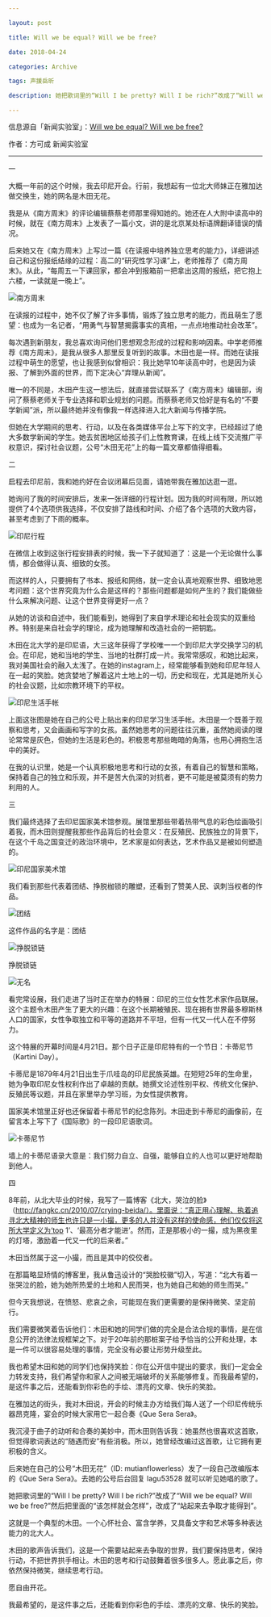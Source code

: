 ```yaml
---

layout: post

title: Will we be equal? Will we be free?

date: 2018-04-24

categories: Archive

tags: 声援岳昕

description: 她把歌词里的“Will I be pretty? Will I be rich?”改成了“Will we be equal? Will we be free?”然后把里面的“该怎样就会怎样”，改成了“站起来去争取才能得到”。

---
```


信息源自「新闻实验室」：[Will we be equal? Will we be free?](https://mp.weixin.qq.com/s/t-e29zpMgjQKmPsxcFmDnQ)

作者：方可成 新闻实验室

---
一

大概一年前的这个时候，我去印尼开会。行前，我想起有一位北大师妹正在雅加达做交换生，她的网名是木田无花。

我是从《南方周末》的评论编辑蔡蔡老师那里得知她的。她还在人大附中读高中的时候，就在《南方周末》上发表了一篇小文，讲的是北京某处标语牌翻译错误的情况。

后来她又在《南方周末》上写过一篇《在读报中培养独立思考的能力》，详细讲述自己和这份报纸结缘的过程：高二的“研究性学习课”上，老师推荐了《南方周末》。从此，“每周五一下课回家，都会冲到报箱前一把拿出这周的报纸，把它抱上六楼，一读就是一晚上”。

![南方周末](https://i.imgur.com/CUgFKDH.png)

在读报的过程中，她不仅了解了许多事情，锻炼了独立思考的能力，而且萌生了愿望：也成为一名记者，“用勇气与智慧揭露事实的真相，一点点地推动社会改革”。

每次遇到新朋友，我总喜欢询问他们思想观念形成的过程和影响因素。中学老师推荐《南方周末》，是我从很多人那里反复听到的故事。木田也是一样。而她在读报过程中萌生的愿望，也让我感到似曾相识：我比她早10年读高中时，也是因为读报、了解到外面的世界，而下定决心“弃理从新闻”。

唯一的不同是，木田产生这一想法后，就直接尝试联系了《南方周末》编辑部，询问了蔡蔡老师关于专业选择和职业规划的问题。而蔡蔡老师又恰好是有名的“不要学新闻”派，所以最终她并没有像我一样选择进入北大新闻与传播学院。

但她在大学期间的思考、行动，以及在各类媒体平台上写下的文字，已经超过了绝大多数学新闻的学生。她去贫困地区给孩子们上性教育课，在线上线下交流推广平权意识，探讨社会议题，公号“木田无花”上的每一篇文章都值得细看。

二

启程去印尼前，我和她约好在会议闭幕后见面，请她带我在雅加达逛一逛。

她询问了我的时间安排后，发来一张详细的行程计划。因为我的时间有限，所以她提供了4个选项供我选择，不仅安排了路线和时间、介绍了各个选项的大致内容，甚至考虑到了下雨的概率。

![印尼行程](https://i.imgur.com/DfZd0Xu.png)

在微信上收到这张行程安排表的时候，我一下子就知道了：这是一个无论做什么事情，都会做得认真、细致的女孩。

而这样的人，只要拥有了书本、报纸和网络，就一定会认真地观察世界、细致地思考问题：这个世界究竟为什么会是这样的？那些问题都是如何产生的？我们能做些什么来解决问题、让这个世界变得更好一点？

从她的访谈和自述中，我们能看到，她得到了来自学术理论和社会现实的双重给养。特别是来自社会学的理论，成为她理解和改造社会的一把钥匙。

木田在北大学的是印尼语，大三这年获得了学校唯一一个到印尼大学交换学习的机会。在印尼，她和当地的学生、当地的社群打成一片。我常常感叹，和她比起来，我对美国社会的融入太浅了。在她的instagram上，经常能够看到她和印尼年轻人在一起的笑脸。她贪婪地了解着这片土地上的一切，历史和现在，尤其是她所关心的社会议题，比如宗教环境下的平权。

![印尼生活手帐](https://i.imgur.com/zi2u1yp.png)

上面这张图是她在自己的公号上贴出来的印尼学习生活手帐。木田是一个既善于观察和思考，又会画画和写字的女孩。虽然她思考的问题往往沉重，虽然她阅读的理论常常是灰色，但她的生活是彩色的。积极思考那些晦暗的角落，也用心拥抱生活中的美好。

在我的认识里，她是一个认真积极地思考和行动的女孩，有着自己的智慧和策略，保持着自己的独立和乐观，并不是苦大仇深的对抗者，更不可能是被莫须有的势力利用的人。

三

我们最终选择了去印尼国家美术馆参观。展馆里那些带着热带气息的彩色绘画吸引着我，而木田则提醒我那些作品背后的社会意义：在反殖民、民族独立的背景下，在这个千岛之国变迁的政治环境中，艺术家是如何表达，艺术作品又是被如何塑造的。

![印尼国家美术馆](https://i.imgur.com/tDUSHUf.png)

我们看到那些代表着团结、挣脱枷锁的雕塑，还看到了赞美人民、讽刺当权者的作品。

![团结](https://i.imgur.com/qiGbMlM.png)

这件作品的名字是：团结

![挣脱锁链](https://i.imgur.com/zRlCTuP.png)

挣脱锁链

![无名](https://i.imgur.com/orC9QqZ.png)

看完常设展，我们走进了当时正在举办的特展：印尼的三位女性艺术家作品联展。这个主题令木田产生了更大的兴趣：在这个长期被殖民、现在拥有世界最多穆斯林人口的国家，女性争取独立和平等的道路并不平坦，但有一代又一代人在不停努力。

这个特展的开幕时间是4月21日。那个日子正是印尼特有的一个节日：卡蒂尼节（Kartini Day）。

卡蒂尼是1879年4月21日出生于爪哇岛的印尼民族英雄。在短短25年的生命里，她为争取印尼女性权利作出了卓越的贡献。她撰文论述性别平权、传统文化保护、反殖民等议题，并且在家里举办学习班，为女性提供教育。

国家美术馆里正好也还保留着卡蒂尼节的纪念陈列。木田走到卡蒂尼的画像前，在留言本上写下了《国际歌》的一段印尼语歌词。

![卡蒂尼节](https://i.imgur.com/KhfxFRo.png)

墙上的卡蒂尼语录大意是：我们努力自立、自强，能够自立的人也可以更好地帮助到他人。

四

8年前，从北大毕业的时候，我写了一篇博客《北大，哭泣的脸》（http://fangkc.cn/2010/07/crying-beida/）。里面说：“真正用心理解、执着追寻北大精神的师生也许只是一小撮，更多的人并没有这样的使命感，他们仅仅将这所大学定义为‘top 1’、‘最高分者才能进’。然而，正是那极小的一撮，成为黑夜里的灯塔，激励着一代又一代的后来者。”

木田当然属于这一小撮，而且是其中的佼佼者。

在那篇略显矫情的博客里，我从鲁迅设计的“哭脸校徽”切入，写道：“北大有着一张哭泣的脸，她为她所热爱的土地和人民而哭，也为她自己和她的师生而哭。”

但今天我想说，在愤怒、悲哀之余，可能现在我们更需要的是保持微笑、坚定前行。

我们需要微笑着告诉他们：木田和她的同学们做的完全是合法合规的事情，是在信息公开的法律法规框架之下。对于20年前的那桩案子给予恰当的公开和处理，本是一件可以很容易处理的事情，完全没有必要让形势升级至此。

我也希望木田和她的同学们也保持笑脸：你在公开信中提出的要求，我们一定会全力转发支持，我们希望你和家人之间被无端破坏的关系能够修复。而我最希望的，是这件事之后，还能看到你彩色的手绘、漂亮的文章、快乐的笑脸。

在雅加达的街头，我对木田说，开会的时候主办方给我们每人送了一个印尼传统乐器昂克隆，宴会的时候大家用它一起合奏《Que Sera Sera》。

我沉浸于曲子的动听和合奏的美妙中，而木田则告诉我：她虽然也很喜欢这首歌，但觉得歌词表达的“随遇而安”有些消极。所以，她曾经改编过这首歌，让它拥有更积极的含义。

后来她在自己的公号“木田无花”（ID: mutianflowerless）发了一段自己改编版本的《Que Sera Sera》。去她的公号后台回复 lagu53528 就可以听见她唱的歌了。

她把歌词里的“Will I be pretty? Will I be rich?”改成了“Will we be equal? Will we be free?”然后把里面的“该怎样就会怎样”，改成了“站起来去争取才能得到”。

这就是一个典型的木田。一个心怀社会、富含学养，又具备文字和艺术等多种表达能力的北大人。

木田的歌声告诉我们，这是一个需要站起来去争取的世界，我们要保持思考，保持行动，不把世界拱手相让。木田的思考和行动鼓舞着很多很多人。愿此事之后，你依然保持微笑，继续思考行动。

愿自由开花。

我最希望的，是这件事之后，还能看到你彩色的手绘、漂亮的文章、快乐的笑脸。
